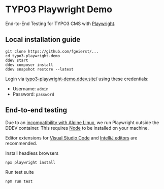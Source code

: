 # TYPO3 Playwright Demo

End-to-End Testing for TYPO3 CMS with [Playwright](https://playwright.dev/docs/).


## Local installation guide

	git clone https://github.com/fgeierst/...
	cd typo3-playwright-demo
	ddev start
	ddev composer install
	ddev snapshot restore --latest
	
Login via [typo3-playwright-demo.ddev.site/](https://typo3-playwright-demo.ddev.site/) using these credentials:

- Username: `admin`
- Password: `password`


## End-to-end testing

Due to an [incompatibility with Alpine Linux](https://playwright.dev/docs/docker#alpine), we run Playwright outside the DDEV container. This requires [Node](https://nodejs.org/en/download/) to be installed on your machine. 

Editor extensions for [Visual Studio Code](https://marketplace.visualstudio.com/items?itemName=ms-playwright.playwright) and [IntelliJ editors](https://plugins.jetbrains.com/plugin/18100-maestro) are recommended.

Install headless browsers
```shell
npx playwright install
```

Run test suite
```shell
npm run test
```